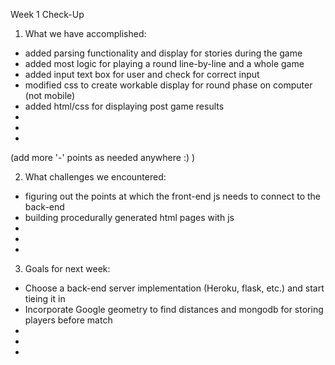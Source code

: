 Week 1 Check-Up

1. What we have accomplished:

- added parsing functionality and display for stories during the game
- added most logic for playing a round line-by-line and a whole game
- added input text box for user and check for correct input
- modified css to create workable display for round phase on computer (not mobile)
- added html/css for displaying post game results
-
-
-

(add more '-' points as needed anywhere :) )

2. What challenges we encountered:

- figuring out the points at which the front-end js needs to connect to the back-end
- building procedurally generated html pages with js
-
-
-

3. Goals for next week:

- Choose a back-end server implementation (Heroku, flask, etc.) and start tieing it in
- Incorporate Google geometry to find distances and mongodb for storing players before match
-
-
-

